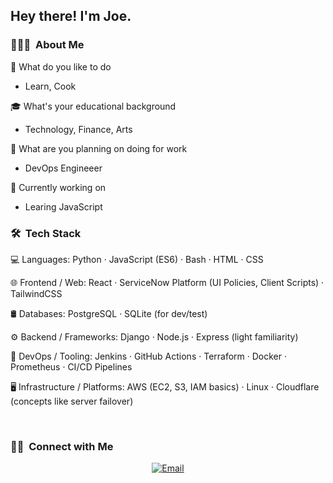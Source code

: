 <h2> Hey there! I'm Joe.</h2>

<h3> 👨🏻‍💻  About Me </h3>

🤔 What do you like to do
- Learn, Cook

🎓 What's your educational background
- Technology, Finance, Arts

💼 What are you planning on doing for work
- DevOps Engineeer

🌱 Currently working on
- Learing JavaScript 

<h3> 🛠  Tech Stack</h3>

💻 Languages:
Python · JavaScript (ES6) · Bash · HTML · CSS

🌐 Frontend / Web:
React · ServiceNow Platform (UI Policies, Client Scripts) · TailwindCSS

🛢 Databases:
PostgreSQL · SQLite (for dev/test)

⚙️ Backend / Frameworks:
Django · Node.js · Express (light familiarity)

🔧 DevOps / Tooling:
Jenkins · GitHub Actions · Terraform · Docker · Prometheus · CI/CD Pipelines

🖥 Infrastructure / Platforms:
AWS (EC2, S3, IAM basics) · Linux · Cloudflare (concepts like server failover)


<br/>

<h3> 🤝🏻  Connect with Me </h3>

<p align="center">
<a href="https://www.kuralabs.org/"&gt;&lt;img alt="Website" src="https://img.shields.io/badge/Website-www.kuralabs.org-orange?style=flat-square&logo=google-chrome"></a>
<a href="https://www.linkedin.com/in/joeslnkdin/"&gt;&lt;img alt="LinkedIn" src="https://img.shields.io/badge/LinkedIn-Joe%20Reynolds-orange?style=flat-square&logo=linkedin"></a>
<a href="joekuralabs@gmail.com"><img alt="Email" src="https://img.shields.io/badge/Email-joekuralabs@gmail.com-orange?style=flat-square&logo=gmail"></a>
</p>
